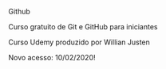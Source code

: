 Github

Curso gratuito de Git e GitHub para iniciantes

Curso Udemy produzido por Willian Justen

Novo acesso: 10/02/2020!
